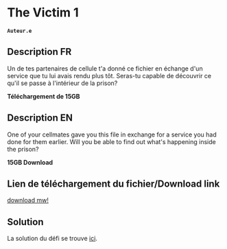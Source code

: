 # The Victim 1

**`Auteur.e`** [](https://github.com/chrichriGeorgie)

## Description FR

Un de tes partenaires de cellule t'a donné ce fichier en échange d'un service que tu lui avais rendu plus tôt. Seras-tu capable de découvrir ce qu'il se passe à l'intérieur de la prison?

**Téléchargement de 15GB**

## Description EN


One of your cellmates gave you this file in exchange for a service you had done for them earlier. Will you be able to find out what's happening inside the prison?

**15GB Download**

## Lien de téléchargement du fichier/Download link

[download mw!](https://drive.google.com/file/d/1SR4etSyBEe_Isbb5n3IeWiz-yXsWoZdt/view?usp=sharing)

## Solution

La solution du défi se trouve [ici](solution/).
